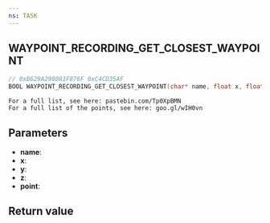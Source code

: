 ```yaml
---
ns: TASK
---
```

## WAYPOINT_RECORDING_GET_CLOSEST_WAYPOINT

```c
// 0xB629A298081F876F 0xC4CD35AF
BOOL WAYPOINT_RECORDING_GET_CLOSEST_WAYPOINT(char* name, float x, float y, float z, int* point);
```

```
For a full list, see here: pastebin.com/Tp0XpBMN  
For a full list of the points, see here: goo.gl/wIH0vn  
```

## Parameters
* **name**: 
* **x**: 
* **y**: 
* **z**: 
* **point**: 

## Return value
